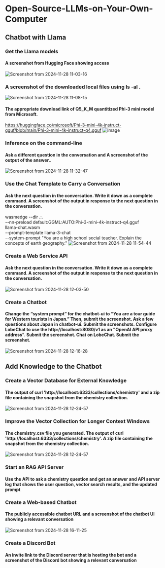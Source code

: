 # Open-Source-LLMs-on-Your-Own-Computer
## Chatbot with Llama 
### Get the Llama models
#### A screenshot from Hugging Face showing access
![Screenshot from 2024-11-28 11-03-16](https://github.com/user-attachments/assets/47d495e7-e0f2-4f32-b4cf-005e1ffade07)
### A screenshot of the downloaded local files using ls -al .
![Screenshot from 2024-11-28 11-08-15](https://github.com/user-attachments/assets/32917b03-40ee-40fa-a19f-04d2797a68db)
#### The appropriate download link of Q5_K_M quantitized Phi-3 mini model from Microsoft.
https://huggingface.co/microsoft/Phi-3-mini-4k-instruct-gguf/blob/main/Phi-3-mini-4k-instruct-q4.gguf
![image](https://github.com/user-attachments/assets/bbb9fdc9-c32d-4525-879d-fb4d0a85d380)
### Inference on the command-line
#### Ask a different question in the conversation and A screenshot of the output of the answer..
![Screenshot from 2024-11-28 11-32-47](https://github.com/user-attachments/assets/77f0b13f-0314-4df2-9b9a-76bd5d1b5476)
### Use the Chat Template to Carry a Conversation
#### Ask the next question in the conversation. Write it down as a complete command. A screenshot of the output in response to the next question in the conversation. 
wasmedge --dir .:. \
  --nn-preload default:GGML:AUTO:Phi-3-mini-4k-instruct-q4.gguf \
  llama-chat.wasm \
  --prompt-template llama-3-chat \
  --system-prompt "You are a high school social teacher. Explain the concepts of earth geography."
![Screenshot from 2024-11-28 11-54-44](https://github.com/user-attachments/assets/103b9df3-e925-4f5c-9b69-e1256239c5c2)
### Create a Web Service API
#### Ask the next question in the conversation. Write it down as a complete command. A screenshot of the output in response to the next question in the conversation.
![Screenshot from 2024-11-28 12-03-50](https://github.com/user-attachments/assets/043b3b2c-85a2-421a-8c53-5301c0b4c0bd)
### Create a Chatbot
#### Change the “system prompt” for the chatbot-ui to “You are a tour guide for Western tourists in Japan.” Then, submit the screenshot. Ask a few questions about Japan in chatbot-ui. Submit the screenshots. Configure LobeChat to use the http://localhost:8080/v1 as an "OpenAI API proxy address". Submit the screenshot. Chat on LobeChat. Submit the screenshot.
![Screenshot from 2024-11-28 12-16-28](https://github.com/user-attachments/assets/12941a2e-948b-44ae-94e2-c8f0bd6f587f)
## Add Knowledge to the Chatbot
### Create a Vector Database for External Knowledge
#### The output of curl 'http://localhost:6333/collections/chemistry' and a zip file containing the snapshot from the chemistry collection.
![Screenshot from 2024-11-28 12-24-57](https://github.com/user-attachments/assets/df055a9d-a390-40ff-80d5-5d92865f25ba)
### Improve the Vector Collection for Longer Context Windows
#### The chemistry.csv file you generated. The output of curl 'http://localhost:6333/collections/chemistry'. A zip file containing the snapshot from the chemistry collection.
![Screenshot from 2024-11-28 12-24-57](https://github.com/user-attachments/assets/908b03e1-fd5c-44d6-8fbb-2388c9b92548)
### Start an RAG API Server
#### Use the API to ask a chemistry question and get an answer and API server log that shows the user question, vector search results, and the updated prompt
### Create a Web-based Chatbot
#### The publicly accessible chatbot URL and a screenshot of the chatbot UI showing a relevant conversation
![Screenshot from 2024-11-28 16-11-25](https://github.com/user-attachments/assets/f82c3d33-4350-497b-8546-971f04aa0c15)
### Create a Discord Bot
#### An invite link to the Discord server that is hosting the bot and a screenshot of the Discord bot showing a relevant conversation

